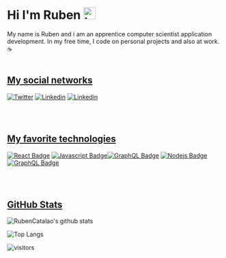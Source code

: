 <h1> Hi I'm Ruben <img src="https://user-images.githubusercontent.com/1303154/88677602-1635ba80-d120-11ea-84d8-d263ba5fc3c0.gif" width="28px" alt="hi"></h1>

My name is Ruben and i am an apprentice computer scientist application development. In my free time, I code on personal projects and also at work. :coffee:
<br />
<br />

<u><h2>My social networks </h2></u>

[![Twitter](https://img.shields.io/badge/-Twitter-55acee?style=for-the-badge&labelColor=black&logo=twitter&logoColor=55acee)](#) [![Linkedin](https://img.shields.io/badge/-Linkedin-0077B5?style=for-the-badge&labelColor=black&logo=linkedin&logoColor=0077B5)](https://www.linkedin.com/in/rubencatalaoamaro/) [![Linkedin](https://img.shields.io/badge/-gITHUB-333333?style=for-the-badge&labelColor=black&logo=github&logoColor=FFF)](https://github.com/RubenCatalao) 


<br />
<br />

<u><h2>My favorite technologies </h2></u>


[![React Badge](https://img.shields.io/badge/-React-61DBFB?style=for-the-badge&labelColor=black&logo=react&logoColor=61DBFB)](https://reactjs.org/) [![Javascript Badge](https://img.shields.io/badge/-Javascript-F0DB4F?style=for-the-badge&labelColor=black&logo=javascript&logoColor=F0DB4F)](https://www.javascript.com/)[![GraphQL Badge](https://img.shields.io/badge/-Vue.JS-41B883?style=for-the-badge&labelColor=black&logo=vue.js&logoColor=41B883)](https://vuejs.org/) [![Nodejs Badge](https://img.shields.io/badge/-HTML5-D84315?style=for-the-badge&labelColor=black&logo=html5&logoColor=D84315)](#) [![GraphQL Badge](https://img.shields.io/badge/-CSS3-1565C0?style=for-the-badge&labelColor=black&logo=css3&logoColor=1565C0)](#) 


<br />
<br />




<u><h2>GitHub Stats</h2></u>

![RubenCatalao's github stats](https://github-readme-stats.vercel.app/api?username=RubenCatalao&count_private=true&theme=dark&hide=contribs,prs)

![Top Langs](https://github-readme-stats.vercel.app/api/top-langs/?username=RubenCatalao&layout=compact&count_private=true&theme=dark)



![visitors](https://visitor-badge.glitch.me/badge?page_id=RubenCatalao.RubenCatalao)